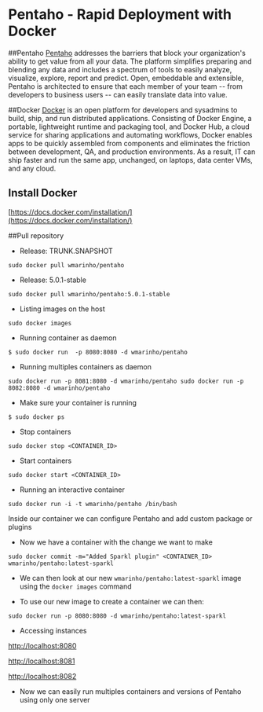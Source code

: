 Pentaho - Rapid Deployment with Docker 
=====================

##Pentaho
[Pentaho](http://www.pentaho.com/) addresses the barriers that block your organization's ability to get value from all your data.  The platform simplifies preparing and blending any data and includes a spectrum of tools to easily analyze, visualize, explore, report and predict. Open, embeddable and extensible, Pentaho is architected to ensure that each member of your team -- from developers to business users -- can easily translate data into value. 

##Docker
[Docker](http://www.docker.com/) is an open platform for developers and sysadmins to build, ship, and run distributed applications. Consisting of Docker Engine, a portable, lightweight runtime and packaging tool, and Docker Hub, a cloud service for sharing applications and automating workflows, Docker enables apps to be quickly assembled from components and eliminates the friction between development, QA, and production environments. As a result, IT can ship faster and run the same app, unchanged, on laptops, data center VMs, and any cloud.

## Install Docker

[https://docs.docker.com/installation/](https://docs.docker.com/installation/)

##Pull repository
* Release: TRUNK.SNAPSHOT

`sudo docker pull wmarinho/pentaho`

* Release: 5.0.1-stable

`sudo docker pull wmarinho/pentaho:5.0.1-stable`

* Listing images on the host

`sudo docker images`

* Running container as daemon

`$ sudo docker run  -p 8080:8080 -d wmarinho/pentaho`

* Running multiples containers as daemon

`
sudo docker run -p 8081:8080 -d wmarinho/pentaho
sudo docker run -p 8082:8080 -d wmarinho/pentaho
`

* Make sure your container is running

`$ sudo docker ps`

* Stop containers

`sudo docker stop <CONTAINER_ID>`

* Start containers

`sudo docker start <CONTAINER_ID>`


* Running an interactive container

`sudo docker run -i -t wmarinho/pentaho /bin/bash`

Inside our container we can configure Pentaho and add custom package or plugins

* Now we have a container with the change we want to make

`sudo docker commit -m="Added Sparkl plugin" <CONTAINER_ID> wmarinho/pentaho:latest-sparkl`

* We can then look at our new `wmarinho/pentaho:latest-sparkl` image using the `docker images` command

* To use our new image to create a container we can then:

`sudo docker run -p 8080:8080 -d wmarinho/pentaho:latest-sparkl`

* Accessing instances

[http://localhost:8080](http://localhost:8080)

[http://localhost:8081](http://localhost:8081)

[http://localhost:8082](http://localhost:8082)



* Now we can easily run multiples containers and versions of Pentaho using only one server
